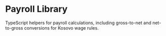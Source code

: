 # Payroll Library

TypeScript helpers for payroll calculations, including gross-to-net and net-to-gross conversions for Kosovo wage rules.
